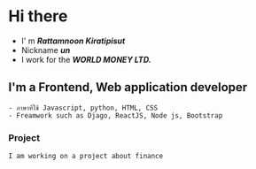 # Hi there 
- I' m ___Rattamnoon Kiratipisut___
- Nickname  ___un___
- I work for the ___WORLD MONEY LTD.___

## I'm a Frontend, Web application developer
```
- ภาษาที่ใช้ Javascript, python, HTML, CSS
- Freamwork such as Djago, ReactJS, Node js, Bootstrap  
``` 

### Project
```
I am working on a project about finance
``` 
